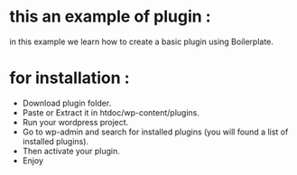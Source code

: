 # this an example of plugin :

in this example we learn how to create a basic plugin using Boilerplate.


# for installation :


- Download plugin folder.
- Paste or Extract it in htdoc/wp-content/plugins.
- Run your wordpress project.
- Go to wp-admin and search for installed plugins (you will found a list of installed plugins).
- Then activate your plugin.
- Enjoy
